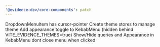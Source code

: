 ```yaml
---
'@evidence-dev/core-components': patch
---
```


DropdownMenuItem has cursor-pointer
Create theme stores to manage theme
Add appearance toggle to KebabMenu (hidden behind VITE_EVIDENCE_THEMES=true)
Show/Hide queries and Appearance in KebabMenu dont close menu when clicked